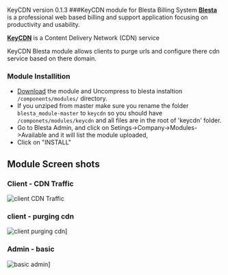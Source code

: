 KeyCDN version 0.1.3
###KeyCDN module for Blesta Billing System
[**Blesta**](http://www.blesta.com) is a professional web based billing and support application focusing on productivity and usability.

[**KeyCDN**](https://www.keycdn.com) is a Content Delivery Network (CDN) service

KeyCDN Blesta module allows clients to purge urls and configure there cdn service based on there domain.
### Module Installition 
- [Download](https://github.com/webkitz/keycdn/archive/master.zip) the module and Uncompress to blesta instaltion `/components/modules/` directory.
- If you unziped from master make sure you rename the folder `blesta_module-master` to `keycdn` so you should have `/componets/modules/keycdn` and all files are in the root of 'keycdn' folder.
- Go to Blesta Admin, and click on Setings->Company->Modules->Available and it will list the module uploaded, 
- Click on "INSTALL"


## Module Screen shots

### Client  - CDN Traffic

![client CDN Traffic](http://i.imgur.com/BB7ejd1.png)

### client - purging cdn

![client purging cdn](http://i.imgur.com/zUgoTlv.png)]

### Admin - basic

![basic admin](http://i.imgur.com/ml9JaR4.png)]